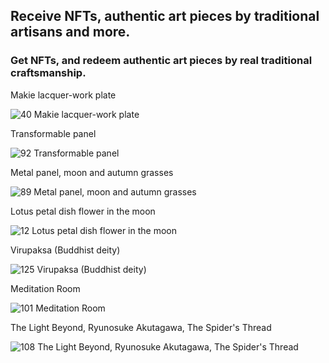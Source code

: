 ## Receive NFTs, authentic art pieces by traditional artisans and more.

### Get NFTs, and redeem authentic art pieces by real traditional craftsmanship.

<div class="grid justify-items-center gap-6">

Makie lacquer-work plate

![40 Makie lacquer-work plate](https://i.imgur.com/m5HQXhz.png)

Transformable panel

![92 Transformable panel](https://i.imgur.com/UStVM2Y.png)

Metal panel, moon and autumn grasses

![89 Metal panel, moon and autumn grasses](https://i.imgur.com/XQqkt1f.png)

Lotus petal dish flower in the moon

![12 Lotus petal dish flower in the moon](https://i.imgur.com/60ALfQp.png)

Virupaksa (Buddhist deity)

![125 Virupaksa (Buddhist deity)](https://i.imgur.com/1yoKPeb.png)

Meditation Room

![101 Meditation Room](https://i.imgur.com/JMHaZVn.png)

The Light Beyond, Ryunosuke Akutagawa, The Spider's Thread

![108 The Light Beyond, Ryunosuke Akutagawa, The Spider's Thread](https://i.imgur.com/BePYk2f.png)

</div>
